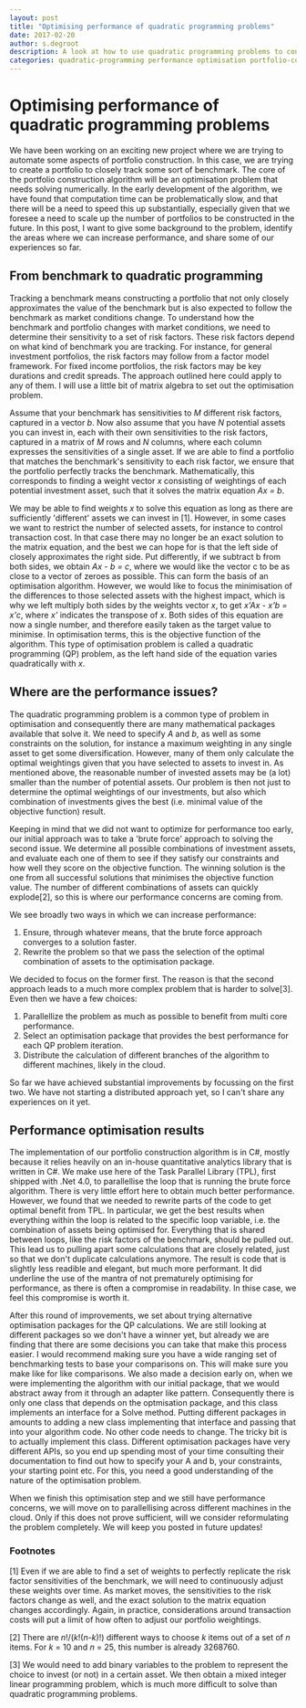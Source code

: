 ```yaml
---
layout: post
title: "Optimising performance of quadratic programming problems"
date: 2017-02-20
author: s.degroot
description: A look at how to use quadratic programming problems to construct investment portfolios and how to address some performance problems we may encounter.
categories: quadratic-programming performance optimisation portfolio-construction
---
```


# Optimising performance of quadratic programming problems
We have been working on an exciting new project where we are trying to automate some aspects of portfolio construction. In this case, we are trying to create a portfolio to closely track some sort of benchmark. The core of the portfolio construction algorithm will be an optimisation problem that needs solving numerically. In the early development of the algorithm, we have found that computation time can be problematically slow, and that there will be a need to speed this up substantially, especially given that we foresee a need to scale up the number of portfolios to be constructed in the future. In this post, I want to give some background to the problem, identify the areas where we can increase performance, and share some of our experiences so far.

## From benchmark to quadratic programming
Tracking a benchmark means constructing a portfolio that not only closely approximates the value of the benchmark but is also expected to follow the benchmark as market conditions change. To understand how the benchmark and portfolio changes with market conditions, we need to determine their sensitivity to a set of risk factors. These risk factors depend on what kind of benchmark you are tracking. For instance, for general investment portfolios, the risk factors may follow from a factor model framework. For fixed income portfolios, the risk factors may be key durations and credit spreads. The approach outlined here could apply to any of them. I will use a little bit of matrix algebra to set out the optimisation problem. 

Assume that your benchmark has sensitivities to *M* different risk factors, captured in a vector *b*. Now also assume that you have *N* potential assets you can invest in, each with their own sensitivities to the risk factors, captured in a matrix of *M* rows and *N* columns, where each column expresses the sensitivities of a single asset. If we are able to find a portfolio that matches the benchmark's sensitivity to each risk factor, we ensure that the portfolio perfectly tracks the benchmark. Mathematically, this corresponds to finding a weight vector *x* consisting of weightings of each potential investment asset, such that it solves the matrix equation *Ax = b*. 

We may be able to find weights *x* to solve this equation as long as there are sufficiently 'different' assets we can invest in [1]. However, in some cases we want to restrict the number of selected assets, for instance to control transaction cost. In that case there may no longer be an exact solution to the matrix equation, and the best we can hope for is that the left side of closely approximates the right side. Put differently, if we subtract b from both sides, we obtain *Ax - b = c*, where we would like the vector c to be as close to a vector of zeroes as possible. This can form the basis of an optimisation algorithm. However, we would like to focus the minimisation of the differences to those selected assets with the highest impact, which is why we left multiply both sides by the weights vector *x*, to get *x'Ax - x'b = x'c*, where *x'* indicates the transpose of *x*. Both sides of this equation are now a single number, and therefore easily taken as the target value to minimise. In optimisation terms, this is the objective function of the algorithm. This type of optimisation problem is called a quadratic programming (QP) problem, as the left hand side of the equation varies quadratically with *x*. 

## Where are the performance issues?
The quadratic programming problem is a common type of problem in optimisation and consequently there are many mathematical packages available that solve it. We need to specify *A* and *b*, as well as some constraints on the solution, for instance a maximum weighting in any single asset to get some diversification. However, many of them only calculate the optimal weightings given that you have selected to assets to invest in. As mentioned above, the reasonable number of invested assets may be (a lot) smaller than the number of potential assets. Our problem is then not just to determine the optimal weightings of our investments, but also which combination of investments gives the best (i.e. minimal value of the objective function) result.

Keeping in mind that we did not want to optimize for performance too early, our initial approach was to take a 'brute force' approach to solving the second issue. We determine all possible combinations of investment assets, and evaluate each one of them to see if they satisfy our constraints and how well they score on the objective function. The winning solution is the one from all successful solutions that minimises the objective function value. The number of different combinations of assets can quickly explode[2], so this is where our performance concerns are coming from.

We see broadly two ways in which we can increase performance:
1. Ensure, through whatever means, that the brute force approach converges to a solution faster.
2. Rewrite the problem so that we pass the selection of the optimal combination of assets to the optimisation package.

We decided to focus on the former first. The reason is that the second approach leads to a much more complex problem that is harder to solve[3]. Even then we have a few choices:
1. Parallellize the problem as much as possible to benefit from multi core performance.
2. Select an optimisation package that provides the best performance for each QP problem iteration.
3. Distribute the calculation of different branches of the algorithm to different machines, likely in the cloud.

So far we have achieved substantial improvements by focussing on the first two. We have not starting a distributed approach yet, so I can't share any experiences on it yet.

## Performance optimisation results
The implementation of our portfolio construction algorithm is in C#, mostly because it relies heavily on an in-house quantitative analytics library that is written in C#. We make use here of the Task Parallel Library (TPL), first shipped with .Net 4.0, to parallellise the loop that is running the brute force algorithm. There is very little effort here to obtain much better performance. However, we found that we needed to rewrite parts of the code to get optimal benefit from TPL. In particular, we get the best results when everything within the loop is related to the specific loop variable, i.e. the combination of assets being optimised for. Everything that is shared between loops, like the risk factors of the benchmark, should be pulled out. This lead us to pulling apart some calculations that are closely related, just so that we don't duplicate calculations anymore. The result is code that is slightly less readible and elegant, but much more performant. It did underline the use of the mantra of not prematurely optimising for performance, as there is often a compromise in readability. In thise case, we feel this compromise is worth it.

After this round of improvements, we set about trying alternative optimisation packages for the QP calculations. We are still looking at different packages so we don't have a winner yet, but already we are finding that there are some decisions you can take that make this process easier. I would recommend making sure you have a wide ranging set of benchmarking tests to base your comparisons on. This will make sure you make like for like comparisons. We also made a decision early on, when we were implementing the algorithm with our initial package, that we would abstract away from it through an adapter like pattern. Consequently there is only one class that depends on the optmisation package, and this class implements an interface for a Solve method. Putting different packages in amounts to adding a new class implementing that interface and passing that into your algorithm code. No other code needs to change. The tricky bit is to actually implement this class. Different optimisation packages have very different APIs, so you end up spending most of your time consulting their documentation to find out how to specify your A and b, your constraints, your starting point etc. For this, you need a good understanding of the nature of the optimisation problem.

When we finish this optimisation step and we still have performance concerns, we will move on to parallellising across different machines in the cloud. Only if this does not prove sufficient, will we consider reformulating the problem completely. We will keep you posted in future updates!

### Footnotes

[1] Even if we are able to find a set of weights to perfectly replicate the risk factor sensitivities of the benchmark, we will need to continuously adjust these weights over time. As market moves, the sensitivities to the risk factors change as well, and the exact solution to the matrix equation changes accordingly. Again, in practice, considerations around transaction costs will put a limit of how often to adjust our portfolio weightings.

[2] There are *n*!/(*k*!(*n*-*k*)!) different ways to choose *k* items out of a set of *n* items. For *k* = 10 and *n* = 25, this number is already 3268760.

[3] We would need to add binary variables to the problem to represent the choice to invest (or not) in a certain asset. We then obtain a mixed integer linear programming problem, which is much more difficult to solve than quadratic programming problems.
